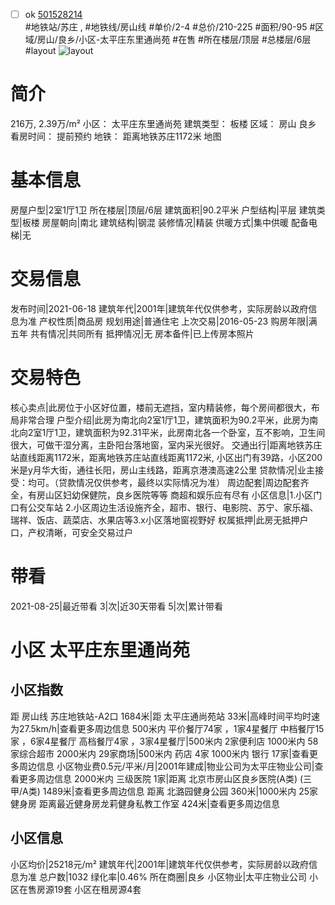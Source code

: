 - [ ] ok [501528214](https://bj.5i5j.com/ershoufang/501528214.html)  
 #地铁站/苏庄 ,  #地铁线/房山线
#单价/2-4 #总价/210-225 #面积/90-95   #区域/房山/良乡/小区-太平庄东里通尚苑 #在售 #所在楼层/顶层 #总楼层/6层 #layout 
![layout](http://image2a.5i5j.com/bdir/layout/150945.jpg_P5.jpg) 
# 简介 
 216万,  2.39万/m² 
小区： 太平庄东里通尚苑
建筑类型： 板楼
区域： 房山 良乡
看房时间： 提前预约
地铁： 距离地铁苏庄1172米 地图
# 基本信息 
 房屋户型|2室1厅1卫
所在楼层|顶层/6层
建筑面积|90.2平米
户型结构|平层
建筑类型|板楼
房屋朝向|南北
建筑结构|钢混
装修情况|精装
供暖方式|集中供暖
配备电梯|无
# 交易信息 
 发布时间|2021-06-18
建筑年代|2001年|建筑年代仅供参考，实际房龄以政府信息为准
产权性质|商品房
规划用途|普通住宅
上次交易|2016-05-23
购房年限|满五年
共有情况|共同所有
抵押情况|无
房本备件|已上传房本照片
# 交易特色 
 核心卖点|此房位于小区好位置，楼前无遮挡，室内精装修，每个房间都很大，布局非常合理
户型介绍|此房为南北向2室1厅1卫，建筑面积为90.2平米，此房为南北向2室1厅1卫，建筑面积为92.31平米，此房南北各一个卧室，互不影响，卫生间很大，可做干湿分离，主卧阳台落地窗，室内采光很好。
交通出行|距离地铁苏庄站直线距离1172米，距离地铁苏庄站直线距离1172米, 小区出门有39路，小区200米是y月华大街，通往长阳，房山主线路，距离京港澳高速2公里
贷款情况|业主接受：均可。（贷款情况仅供参考，最终以实际情况为准）
周边配套|周边配套齐全，有房山区妇幼保健院，良乡医院等等 商超和娱乐应有尽有
小区信息|1.小区门口有公交车站 2.小区周边生活设施齐全，超市、银行、电影院、苏宁、家乐福、瑞祥、饭店、蔬菜店、水果店等3.x小区落地窗视野好
权属抵押|此房无抵押户口，产权清晰，可安全交易过户
# 带看 
 2021-08-25|最近带看	 3|次|近30天带看	 5|次|累计带看
# 小区 太平庄东里通尚苑
## 小区指数 
 距 房山线 苏庄地铁站-A2口 1684米|距 太平庄通尚苑站 33米|高峰时间平均时速为27.5km/h|查看更多周边信息
500米内 平价餐厅74家 ，1家4星餐厅
中档餐厅15家 ，6家4星餐厅
高档餐厅4家 ，3家4星餐厅|500米内 2家便利店
1000米内 58家综合超市
2000米内 29家商场|500米内 药店 4家
1000米内 银行 17家|查看更多周边信息
小区物业费0.5元/平米/月|2001年建成|物业公司为太平庄物业公司|查看更多周边信息
2000米内 三级医院 1家|距离 北京市房山区良乡医院(A类) (三甲/A类) 1489米|查看更多周边信息
距离 北潞园健身公园 360米|1000米内 25家 健身房
距离最近健身房龙莉健身私教工作室 424米|查看更多周边信息
## 小区信息 
 小区均价|25218元/m²
建筑年代|2001年|建筑年代仅供参考，实际房龄以政府信息为准
总户数|1032
绿化率|0.46%
所在商圈|良乡
小区物业|太平庄物业公司
小区在售房源19套
小区在租房源4套
